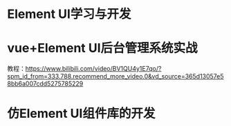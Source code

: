 # Element UI学习与开发

# vue+Element UI后台管理系统实战

教程：https://www.bilibili.com/video/BV1QU4y1E7qo/?spm_id_from=333.788.recommend_more_video.0&vd_source=365d13057e58bb6a007cdd5275785229











# 仿Element UI组件库的开发



